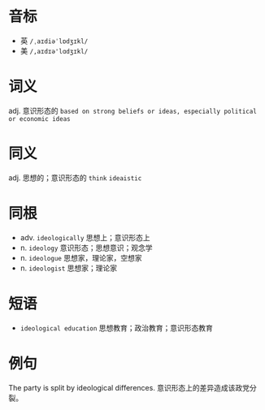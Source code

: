 # 音标

- 英 `/ˌaɪdiəˈlɒdʒɪkl/`
- 美 `/,aɪdɪə'lɑdʒɪkl/`

# 词义

adj. 意识形态的
`based on strong beliefs or ideas, especially political or economic ideas`

# 同义

adj. 思想的；意识形态的
`think` `ideaistic`

# 同根

- adv. `ideologically` 思想上；意识形态上
- n. `ideology` 意识形态；思想意识；观念学
- n. `ideologue` 思想家，理论家，空想家
- n. `ideologist` 思想家；理论家

# 短语

- `ideological education` 思想教育；政治教育；意识形态教育

# 例句

The party is split by ideological differences.
意识形态上的差异造成该政党分裂。


